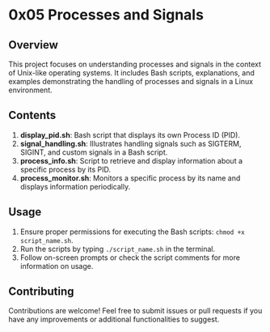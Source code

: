 # 0x05 Processes and Signals

## Overview
This project focuses on understanding processes and signals in the context of Unix-like operating systems. It includes Bash scripts, explanations, and examples demonstrating the handling of processes and signals in a Linux environment.

## Contents
1. **display_pid.sh**: Bash script that displays its own Process ID (PID).
2. **signal_handling.sh**: Illustrates handling signals such as SIGTERM, SIGINT, and custom signals in a Bash script.
3. **process_info.sh**: Script to retrieve and display information about a specific process by its PID.
4. **process_monitor.sh**: Monitors a specific process by its name and displays information periodically.

## Usage
1. Ensure proper permissions for executing the Bash scripts: `chmod +x script_name.sh`.
2. Run the scripts by typing `./script_name.sh` in the terminal.
3. Follow on-screen prompts or check the script comments for more information on usage.

## Contributing
Contributions are welcome! Feel free to submit issues or pull requests if you have any improvements or additional functionalities to suggest.

